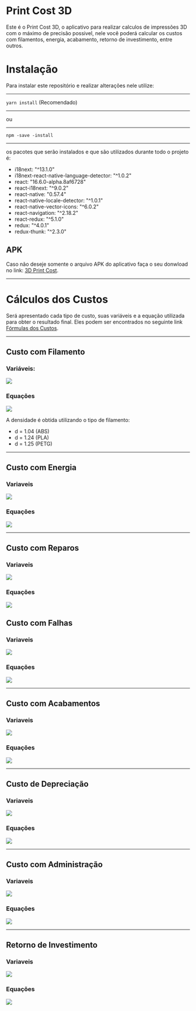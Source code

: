 # Print Cost 3D
Este é o Print Cost 3D, o aplicativo para realizar calculos de impressões 3D com o máximo de precisão possivel, nele você poderá calcular os custos com filamentos, energia, acabamento, retorno de investimento, entre outros.

# Instalação
Para instalar este repositório e realizar alterações nele utilize:
______________
`yarn install` (Recomendado)
__________
ou
_____________
`npm -save -install`
___

os pacotes que serão instalados e que são utilizados durante todo o projeto é:

- i18next: "^13.1.0"
- i18next-react-native-language-detector: "^1.0.2"
- react: "16.6.0-alpha.8af6728"
- react-i18next: "^9.0.2"
- react-native: "0.57.4"
- react-native-locale-detector: "^1.0.1"
- react-native-vector-icons: "^6.0.2"
- react-navigation: "^2.18.2"
- react-redux: "^5.1.0"
- redux: "^4.0.1"
- redux-thunk: "^2.3.0"

## APK
Caso não deseje somente o arquivo APK do aplicativo faça o seu donwload no link: [3D Print Cost](www.google.com).

___
# Cálculos dos Custos
Será apresentado cada tipo de custo, suas variáveis e a equação utilizada para obter o resultado final. Eles podem ser encontrados no seguinte link [Fórmulas dos Custos](https://github.com/salomaoluiz/PrintCost3D/blob/master/src/config/store/actions/calculator/calculatorActions.js).
___________
## Custo com Filamento
### Variáveis:

![](https://trello-attachments.s3.amazonaws.com/5c2f4f7c3550955b5271e23c/169x186/dda0c9d3e47fe504590248b34f7a8da6/image.png)

### Equações
![](https://trello-attachments.s3.amazonaws.com/5b8819b32ef8b515fed48931/5c2f4f7c3550955b5271e23c/ca7394edfcd0f64e2738ed27ef48637c/image.png)

A densidade é obtida utilizando o tipo de filamento:

- d = 1.04 (ABS)
- d = 1.24 (PLA)
- d = 1.25 (PETG)
_________
## Custo com Energia
### Variaveis
![](https://trello-attachments.s3.amazonaws.com/5b8819b32ef8b515fed48931/5c2f4f7c3550955b5271e23c/73a8ce21cca7861fbccd4d7d63f31fb0/image.png)

### Equações
![](https://trello-attachments.s3.amazonaws.com/5b8819b32ef8b515fed48931/5c2f4f7c3550955b5271e23c/d509027cdaa8a3cca51133ff7c58c573/image.png)
________________
## Custo com Reparos
### Variaveis
![](https://trello-attachments.s3.amazonaws.com/5b8819b32ef8b515fed48931/5c2f4f7c3550955b5271e23c/31674bce9f062ca94ce0178b12dd936c/image.png)
### Equações
![](https://trello-attachments.s3.amazonaws.com/5b8819b32ef8b515fed48931/5c2f4f7c3550955b5271e23c/0d5ddb518a591bd9e3fe7320862f92cf/image.png)

## Custo com Falhas
### Variaveis
![](https://trello-attachments.s3.amazonaws.com/5b8819b32ef8b515fed48931/5c2f4f7c3550955b5271e23c/ad1932bc8c7c859debd3eb0a9c24fdfb/image.png)
### Equações
![](https://trello-attachments.s3.amazonaws.com/5b8819b32ef8b515fed48931/5c2f4f7c3550955b5271e23c/04441d41ea413780c4608c7bb32b12e0/image.png)
_______________
## Custo com Acabamentos
### Variaveis
![](https://trello-attachments.s3.amazonaws.com/5b8819b32ef8b515fed48931/5c2f4f7c3550955b5271e23c/f1396a494c4ca23d305af43728cb48c3/image.png)
### Equações
![](https://trello-attachments.s3.amazonaws.com/5b8819b32ef8b515fed48931/5c2f4f7c3550955b5271e23c/9bace7c7545672b1bedb00b7ed4ea154/image.png)
_______________
## Custo de Depreciação
### Variaveis
![](https://trello-attachments.s3.amazonaws.com/5b8819b32ef8b515fed48931/5c2f4f7c3550955b5271e23c/2e6d77e64766f5eceaa7dd37554d9263/image.png)
### Equações
![](https://trello-attachments.s3.amazonaws.com/5b8819b32ef8b515fed48931/5c2f4f7c3550955b5271e23c/aaa327efff7dd345f5cb78138192aa50/image.png)
___________________
## Custo com Administração
### Variaveis
![](https://trello-attachments.s3.amazonaws.com/5b8819b32ef8b515fed48931/5c2f4f7c3550955b5271e23c/1a0c69dbecd605f80974dc2c06e64fb9/image.png)
### Equações
![](https://trello-attachments.s3.amazonaws.com/5b8819b32ef8b515fed48931/5c2f4f7c3550955b5271e23c/56db374537bf9a66eb708693af5c57d4/image.png)
_______________
## Retorno de Investimento
### Variaveis
![](https://trello-attachments.s3.amazonaws.com/5b8819b32ef8b515fed48931/5c2f4f7c3550955b5271e23c/53a6bd26c74431cc7065ec17454fa5fd/image.png)
### Equações
![](https://trello-attachments.s3.amazonaws.com/5b8819b32ef8b515fed48931/5c2f4f7c3550955b5271e23c/777977b7fc560000c0b3db8789d0cc48/image.png)